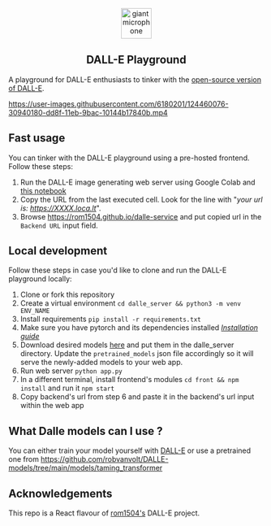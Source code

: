 <p align="center">
  <img width="60px" src="https://user-images.githubusercontent.com/6180201/124396344-45c64d00-dd09-11eb-9a51-b6ffb5d61b3c.png" alt="giant microphone"/><br/>
  <h2 align="center">DALL-E Playground</h2>
</p>

A playground for DALL-E enthusiasts to tinker with the [open-source version of DALL-E](https://github.com/lucidrains/DALLE-pytorch).

https://user-images.githubusercontent.com/6180201/124460076-30940180-dd8f-11eb-9bac-10144b17840b.mp4

## Fast usage

You can tinker with the DALL-E playground using a pre-hosted frontend. Follow these steps:
1. Run the DALL-E image generating web server using Google Colab and [this notebook](https://colab.research.google.com/github/rom1504/dalle-service/blob/master/dalle_playground.ipynb)
2. Copy the URL from the last executed cell. Look for the line with "_your url is: https://XXXX.loca.lt_".
3. Browse https://rom1504.github.io/dalle-service and put copied url in the `Backend URL` input field.

## Local development

Follow these steps in case you'd like to clone and run the DALL-E playground locally:
1. Clone or fork this repository
2. Create a virtual environment `cd dalle_server && python3 -m venv ENV_NAME`
3. Install requirements `pip install -r requirements.txt`
4. Make sure you have pytorch and its dependencies installed _[Installation guide](https://pytorch.org/get-started/locally/)_
5. Download desired models [here](https://github.com/robvanvolt/DALLE-models/tree/main/models/taming_transformer) and put them in the dalle_server directory. Update the `pretrained_models` json file accordingly so it will serve the newly-added models to your web app.
6. Run web server `python app.py`
7. In a different terminal, install frontend's modules `cd front && npm install` and run it `npm start`
8. Copy backend's url from step 6 and paste it in the backend's url input within the web app


## What Dalle models can I use ?

You can either train your model yourself with [DALL-E](https://github.com/lucidrains/DALLE-pytorch) or use a pretrained one from https://github.com/robvanvolt/DALLE-models/tree/main/models/taming_transformer

## Acknowledgements
This repo is a React flavour of [rom1504's](https://github.com/rom1504) DALL-E project. 
